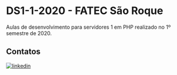 # DS1-1-2020 - FATEC São Roque

Aulas de desenvolvimento para servidores 1 em PHP realizado no 1º semestre de 2020.

## Contatos


[![linkedin](https://img.icons8.com/ios/50/000000/linkedin.png)](https://www.linkedin.com/in/fernandoleonid)
